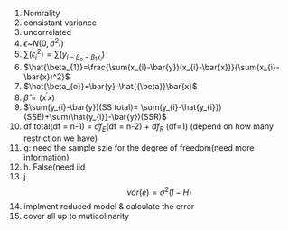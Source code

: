 1. Nomrality
2. consistant variance
3. uncorrelated
4. $\epsilon$~$N(0,\sigma^2I)$
5. $\sum(\epsilon_{i}^{2})= \sum(y_{i - \beta_{o} - \beta_{1}x_{i}})$
6. $\hat{\beta_{1}}=\frac{\sum(x_{i}-\bar{y})(x_{i}-\bar{x})}{\sum(x_{i}-\bar{x})^2}$
7. $\hat{\beta_{o}}=\bar{y}-\hat{{\beta}}\bar{x}$
8. $\hat{\beta} =(x^{'}x)$
9. $\sum(y_{i}-\bar{y})(SS total)= \sum(y_{i}-\hat{y_{i}})(SSE)+\sum(\hat{y_{i}}-\bar{y})(SSR)$ 
10. df total(df = n-1) = $df_{E}$(df = n-2) + $df_{R}$ (df=1) (depend on how many restriction we have)
11. g: need the sample szie for the degree of freedom(need more information)
12. h. False(need iid
13. j. $$var(e) = \sigma^2(I-H)$$
14. implment reduced model & calculate the error
15. cover all up to muticolinarity